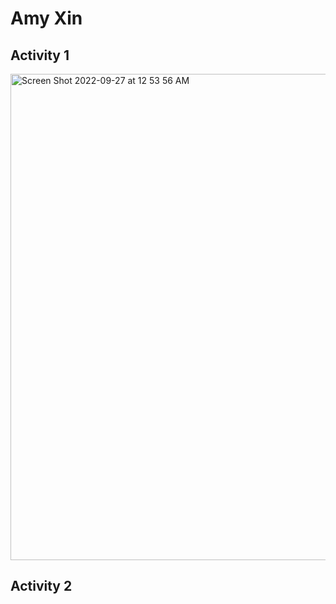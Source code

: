 # Amy Xin

## Activity 1
<img width="778" alt="Screen Shot 2022-09-27 at 12 53 56 AM" src="https://user-images.githubusercontent.com/22310955/192435288-dadb0644-30df-4337-9e27-e30ed1fbcff2.png">

## Activity 2
